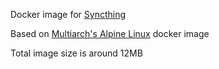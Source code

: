 Docker image for [Syncthing](https://syncthing.net)

Based on [Multiarch's Alpine Linux](https://hub.docker.com/r/multiarch/alpine/) docker image

Total image size is around 12MB

